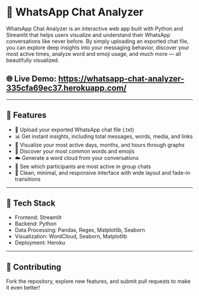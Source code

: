 # 💬 WhatsApp Chat Analyzer

WhatsApp Chat Analyzer is an interactive web app built with Python and Streamlit that helps users visualize and understand their WhatsApp conversations like never before.
By simply uploading an exported chat file, you can explore deep insights into your messaging behavior, discover your most active times, analyze word and emoji usage, and much more — all beautifully visualized.

## 🌐 Live Demo: https://whatsapp-chat-analyzer-335cfa69ec37.herokuapp.com/
---
## 🚀 Features

- 📂 Upload your exported WhatsApp chat file (.txt)
- 📊 Get instant insights, including total messages, words, media, and links
- 📅 Visualize your most active days, months, and hours through graphs
- 💬 Discover your most common words and emojis
- ☁️ Generate a word cloud from your conversations
- 👥 See which participants are most active in group chats
- 🎨 Clean, minimal, and responsive interface with wide layout and fade-in transitions
---
## 🧠 Tech Stack

- Frontend: Streamlit
- Backend: Python
- Data Processing: Pandas, Regex, Matplotlib, Seaborn
- Visualization: WordCloud, Seaborn, Matplotlib
- Deployment: Heroku
---
## 🤝 Contributing

Fork the repository, explore new features, and submit pull requests to make it even better!
